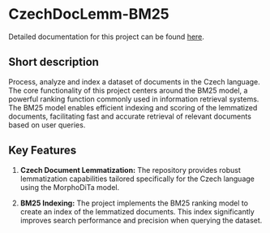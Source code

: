 # CzechDocLemm-BM25

Detailed documentation for this project can be found [here](https://knot.fit.vutbr.cz/wiki/index.php/CCR).

## Short description
Process, analyze and index a dataset of documents in the Czech language. The core functionality of this project centers around the BM25 model, a powerful ranking function commonly used in information retrieval systems. The BM25 model enables efficient indexing and scoring of the lemmatized documents, facilitating fast and accurate retrieval of relevant documents based on user queries.

## Key Features
1. **Czech Document Lemmatization:** The repository provides robust lemmatization capabilities tailored specifically for the Czech language using the MorphoDiTa model.

2. **BM25 Indexing:** The project implements the BM25 ranking model to create an index of the lemmatized documents. This index significantly improves search performance and precision when querying the dataset.

